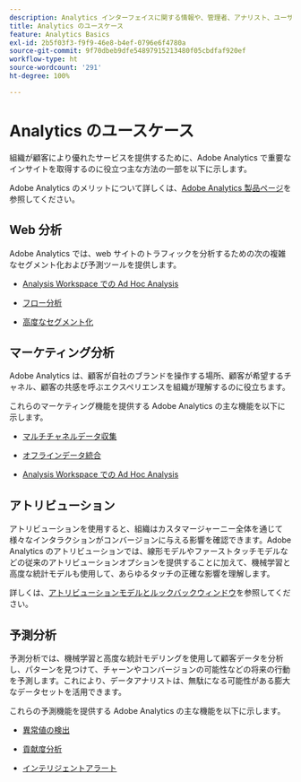 ```yaml
---
description: Analytics インターフェイスに関する情報や、管理者、アナリスト、ユーザー、開発者向けの基本を学ぶ情報など、Adobe Analytics に関する一般的な概要情報です。
title: Analytics のユースケース
feature: Analytics Basics
exl-id: 2b5f03f3-f9f9-46e8-b4ef-0796e6f4780a
source-git-commit: 9f70dbeb9dfe54897915213480f05cbdfaf920ef
workflow-type: ht
source-wordcount: '291'
ht-degree: 100%

---
```


# Analytics のユースケース

組織が顧客により優れたサービスを提供するために、Adobe Analytics で重要なインサイトを取得するのに役立つ主な方法の一部を以下に示します。

Adobe Analytics のメリットについて詳しくは、[Adobe Analytics 製品ページ](https://business.adobe.com/jp/products/analytics/adobe-analytics.html)を参照してください。

## Web 分析

Adobe Analytics では、web サイトのトラフィックを分析するための次の複雑なセグメント化および予測ツールを提供します。

* [Analysis Workspace での Ad Hoc Analysis](/help/analyze/analysis-workspace/home.md)

* [フロー分析](/help/analyze/analysis-workspace/visualizations/c-flow/flow.md)

* [高度なセグメント化](https://experienceleague.adobe.com/docs/analytics/components/segmentation/seg-home.html?lang=ja)


## マーケティング分析

Adobe Analytics は、顧客が自社のブランドを操作する場所、顧客が希望するチャネル、顧客の共感を呼ぶエクスペリエンスを組織が理解するのに役立ちます。

これらのマーケティング機能を提供する Adobe Analytics の主な機能を以下に示します。

* [マルチチャネルデータ収集](https://experienceleague.adobe.com/docs/analytics/analyze/reports-analytics/reporting-interface/overview-data-collection.html?lang=ja)

* [オフラインデータ統合](https://experienceleague.adobe.com/docs/analytics/import/data-sources/overview.html?lang=ja)

* [Analysis Workspace での Ad Hoc Analysis](/help/analyze/analysis-workspace/home.md)

## アトリビューション

アトリビューションを使用すると、組織はカスタマージャーニー全体を通じて様々なインタラクションがコンバージョンに与える影響を確認できます。Adobe Analytics のアトリビューションでは、線形モデルやファーストタッチモデルなどの従来のアトリビューションオプションを提供することに加えて、機械学習と高度な統計モデルも使用して、あらゆるタッチの正確な影響を理解します。

詳しくは、[アトリビューションモデルとルックバックウィンドウ](/help/analyze/analysis-workspace/attribution/models.md)を参照してください。

## 予測分析

予測分析では、機械学習と高度な統計モデリングを使用して顧客データを分析し、パターンを見つけて、チャーンやコンバージョンの可能性などの将来の行動を予測します。これにより、データアナリストは、無駄になる可能性がある膨大なデータセットを活用できます。

これらの予測機能を提供する Adobe Analytics の主な機能を以下に示します。

* [異常値の検出](#anomaly-detection)

* [貢献度分析](#contribution-analysis)

* [インテリジェントアラート](#intelligent-alerts)

